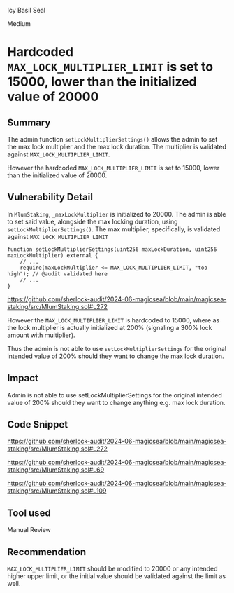 Icy Basil Seal

Medium

# Hardcoded `MAX_LOCK_MULTIPLIER_LIMIT` is set to 15000, lower than the initialized value of 20000

## Summary

The admin function `setLockMultiplierSettings()` allows the admin to set the max lock multiplier and the max lock duration. The multiplier is validated against `MAX_LOCK_MULTIPLIER_LIMIT`.

However the hardcoded `MAX_LOCK_MULTIPLIER_LIMIT` is set to 15000, lower than the initialized value of 20000. 

## Vulnerability Detail

In `MlumStaking`, `_maxLockMultiplier` is initialized to 20000. The admin is able to set said value, alongside the max locking duration, using `setLockMultiplierSettings()`. The max multiplier, specifically, is validated against `MAX_LOCK_MULTIPLIER_LIMIT`

```solidity
function setLockMultiplierSettings(uint256 maxLockDuration, uint256 maxLockMultiplier) external {
    // ...
    require(maxLockMultiplier <= MAX_LOCK_MULTIPLIER_LIMIT, "too high"); // @audit validated here
    // ...
}
```

https://github.com/sherlock-audit/2024-06-magicsea/blob/main/magicsea-staking/src/MlumStaking.sol#L272

However the `MAX_LOCK_MULTIPLIER_LIMIT` is hardcoded to 15000, where as the lock multiplier is actually initialized at 200% (signaling a 300% lock amount with multiplier).

Thus the admin is not able to use `setLockMultiplierSettings` for the original intended value of 200% should they want to change the max lock duration.

## Impact

Admin is not able to use setLockMultiplierSettings for the original intended value of 200% should they want to change anything e.g. max lock duration.

## Code Snippet

https://github.com/sherlock-audit/2024-06-magicsea/blob/main/magicsea-staking/src/MlumStaking.sol#L272

https://github.com/sherlock-audit/2024-06-magicsea/blob/main/magicsea-staking/src/MlumStaking.sol#L69

https://github.com/sherlock-audit/2024-06-magicsea/blob/main/magicsea-staking/src/MlumStaking.sol#L109

## Tool used

Manual Review

## Recommendation

`MAX_LOCK_MULTIPLIER_LIMIT` should be modified to 20000 or any intended higher upper limit, or the initial value should be validated against the limit as well.
